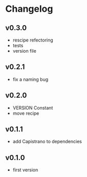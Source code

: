 # Changelog

## v0.3.0

* rescipe refectoring
* tests
* version file

## v0.2.1

* fix a naming bug

## v0.2.0

* VERSION Constant
* move recipe

## v0.1.1

* add Capistrano to dependencies

## v0.1.0

* first version
